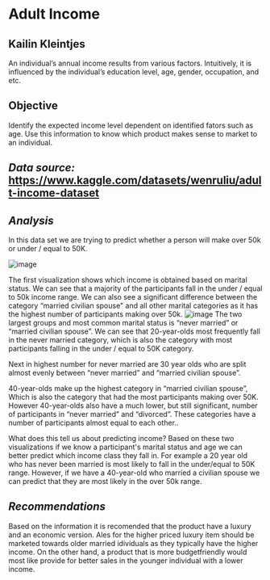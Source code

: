 # Adult Income
## Kailin Kleintjes

An individual’s annual income results from various factors. Intuitively, it is influenced by the individual’s education level, age, gender, occupation, and etc.

## Objective

Identify the expected income level dependent on identified fators such as age. Use this information to know which product makes sense to market to an individual.
  
## *Data source:* https://www.kaggle.com/datasets/wenruliu/adult-income-dataset

## *Analysis*
In this data set we are trying to predict whether a person will make over 50k or under / equal to 50K. 

![image](https://github.com/kleintjesk/Adult-Income/assets/134343290/2b2fb70f-21e7-43e9-956f-adc4d932462c)

The first visualization shows which income is obtained based on marital status. We can see that a majority of the participants fall in the under / equal to 50k income range. We can also see a significant difference between the category “married civilian spouse" and all other marital categories as it has the highest number of participants making over 50k. 
![image](https://github.com/kleintjesk/Adult-Income/assets/134343290/b6f870cb-2989-4cdd-963e-f2f409dfc184)
The two largest groups and most common marital status is “never married” or “married civilian spouse”. We can see that 20-year-olds most frequently fall in the never married  category, which is also the category with most participants falling in the under / equal to 50K category. 

Next in highest number for never married are 30 year olds who  are split almost evenly between “never married” and “married civilian spouse”.

 40-year-olds make up the highest category in “married civilian spouse”, Which is also the category that had the most participants making over 50K. However 40-year-olds also have a much lower, but still significant, number  of participants in “never married” and “divorced”. These categories have a number of participants almost equal to each other..

What does this tell us about predicting income? Based on these two visualizations if we know a participant's marital status and age we can better predict which income class they fall in. For example a 20 year old who has never been married is most likely to fall in the under/equal to 50K range. However, if we have a 40-year-old who married a civilian spouse we can predict that they are most likely in the over 50k range.

## *Recommendations*

Based on the information it is recomended that the product have a luxury and an economic version. Ales for the higher priced luxury item should be marketed towards older married idividuals as they typically have the higher income. On the other hand, a product that is more budgetfriendly would most like provide for better sales in the younger individual with a lower income. 
